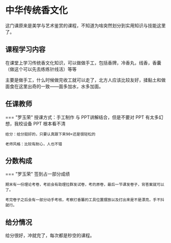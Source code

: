 # 中华传统香文化

这门课原来是美学与艺术鉴赏的课程，不知道为啥突然划分到实用知识与技能这里了。

## 课程学习内容

在课堂上学习传统香文化知识，可以做做手工，包括香牌，冷香丸，线香，香囊（做这个可以先去练练针线活）等等

主要是做手工，什么时候做完收工就可以走了，北方人应该比较友好，揉黏土和做面食在这里出奇的一致——面多加水，水多加面。

## 任课教师

=== "罗玉荣"
    授课方式：手工制作 与 PPT讲解结合，但是不要对 PPT 有太多幻想，我校设备 PPT 根本看不清

    给分：给分挺好的，只要认真跟下来90+还是很轻松的

    老师风格：比较有耐心，人也不错


## 分数构成

=== "罗玉荣"
    签到占一部分成绩
    
    期末有一份理论考卷，考前会有助理拉群发试卷，考的原卷，最后一节课发卷子，背答案就可以了。

    考完卷子之后会有一部分动手考核，考察打香纂的工具位置摆放以及打出来是不是漂亮，手不抖就行。


## 给分情况

给分很好，冲就完了，每次都是秒空的课程。
